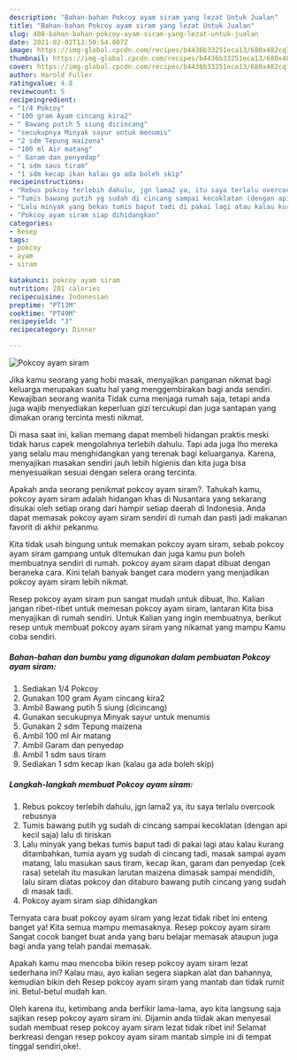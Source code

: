 ```yaml
---
description: "Bahan-bahan Pokcoy ayam siram yang lezat Untuk Jualan"
title: "Bahan-bahan Pokcoy ayam siram yang lezat Untuk Jualan"
slug: 408-bahan-bahan-pokcoy-ayam-siram-yang-lezat-untuk-jualan
date: 2021-02-02T13:50:54.087Z
image: https://img-global.cpcdn.com/recipes/b4436b33251eca13/680x482cq70/pokcoy-ayam-siram-foto-resep-utama.jpg
thumbnail: https://img-global.cpcdn.com/recipes/b4436b33251eca13/680x482cq70/pokcoy-ayam-siram-foto-resep-utama.jpg
cover: https://img-global.cpcdn.com/recipes/b4436b33251eca13/680x482cq70/pokcoy-ayam-siram-foto-resep-utama.jpg
author: Harold Fuller
ratingvalue: 4.8
reviewcount: 5
recipeingredient:
- "1/4 Pokcoy"
- "100 gram Ayam cincang kira2"
- " Bawang putih 5 siung dicincang"
- "secukupnya Minyak sayur untuk menumis"
- "2 sdm Tepung maizena"
- "100 ml Air matang"
- " Garam dan penyedap"
- "1 sdm saus tiram"
- "1 sdm kecap ikan kalau ga ada boleh skip"
recipeinstructions:
- "Rebus pokcoy terlebih dahulu, jgn lama2 ya, itu saya terlalu overcook rebusnya"
- "Tumis bawang putih yg sudah di cincang sampai kecoklatan (dengan api kecil saja) lalu di tiriskan"
- "Lalu minyak yang bekas tumis baput tadi di pakai lagi atau kalau kurang ditambahkan, tumia ayam yg sudah di cincang tadi, masak sampai ayam matang, lalu masukan saus tiram, kecap ikan, garam dan penyedap (cek rasa) setelah itu masukan larutan maizena dimasak sampai mendidih, lalu siram diatas pokcoy dan ditaburo bawang putih cincang yang sudah di masak tadi."
- "Pokcoy ayam siram siap dihidangkan"
categories:
- Resep
tags:
- pokcoy
- ayam
- siram

katakunci: pokcoy ayam siram 
nutrition: 281 calories
recipecuisine: Indonesian
preptime: "PT13M"
cooktime: "PT49M"
recipeyield: "3"
recipecategory: Dinner

---
```



![Pokcoy ayam siram](https://img-global.cpcdn.com/recipes/b4436b33251eca13/680x482cq70/pokcoy-ayam-siram-foto-resep-utama.jpg)

Jika kamu seorang yang hobi masak, menyajikan panganan nikmat bagi keluarga merupakan suatu hal yang menggembirakan bagi anda sendiri. Kewajiban seorang  wanita Tidak cuma menjaga rumah saja, tetapi anda juga wajib menyediakan keperluan gizi tercukupi dan juga santapan yang dimakan orang tercinta mesti nikmat.

Di masa  saat ini, kalian memang dapat membeli hidangan praktis meski tidak harus capek mengolahnya terlebih dahulu. Tapi ada juga lho mereka yang selalu mau menghidangkan yang terenak bagi keluarganya. Karena, menyajikan masakan sendiri jauh lebih higienis dan kita juga bisa menyesuaikan sesuai dengan selera orang tercinta. 



Apakah anda seorang penikmat pokcoy ayam siram?. Tahukah kamu, pokcoy ayam siram adalah hidangan khas di Nusantara yang sekarang disukai oleh setiap orang dari hampir setiap daerah di Indonesia. Anda dapat memasak pokcoy ayam siram sendiri di rumah dan pasti jadi makanan favorit di akhir pekanmu.

Kita tidak usah bingung untuk memakan pokcoy ayam siram, sebab pokcoy ayam siram gampang untuk ditemukan dan juga kamu pun boleh membuatnya sendiri di rumah. pokcoy ayam siram dapat dibuat dengan beraneka cara. Kini telah banyak banget cara modern yang menjadikan pokcoy ayam siram lebih nikmat.

Resep pokcoy ayam siram pun sangat mudah untuk dibuat, lho. Kalian jangan ribet-ribet untuk memesan pokcoy ayam siram, lantaran Kita bisa menyajikan di rumah sendiri. Untuk Kalian yang ingin membuatnya, berikut resep untuk membuat pokcoy ayam siram yang nikamat yang mampu Kamu coba sendiri.

<!--inarticleads1-->

##### Bahan-bahan dan bumbu yang digunakan dalam pembuatan Pokcoy ayam siram:

1. Sediakan 1/4 Pokcoy
1. Gunakan 100 gram Ayam cincang kira2
1. Ambil  Bawang putih 5 siung (dicincang)
1. Gunakan secukupnya Minyak sayur untuk menumis
1. Gunakan 2 sdm Tepung maizena
1. Ambil 100 ml Air matang
1. Ambil  Garam dan penyedap
1. Ambil 1 sdm saus tiram
1. Sediakan 1 sdm kecap ikan (kalau ga ada boleh skip)




<!--inarticleads2-->

##### Langkah-langkah membuat Pokcoy ayam siram:

1. Rebus pokcoy terlebih dahulu, jgn lama2 ya, itu saya terlalu overcook rebusnya
1. Tumis bawang putih yg sudah di cincang sampai kecoklatan (dengan api kecil saja) lalu di tiriskan
1. Lalu minyak yang bekas tumis baput tadi di pakai lagi atau kalau kurang ditambahkan, tumia ayam yg sudah di cincang tadi, masak sampai ayam matang, lalu masukan saus tiram, kecap ikan, garam dan penyedap (cek rasa) setelah itu masukan larutan maizena dimasak sampai mendidih, lalu siram diatas pokcoy dan ditaburo bawang putih cincang yang sudah di masak tadi.
1. Pokcoy ayam siram siap dihidangkan




Ternyata cara buat pokcoy ayam siram yang lezat tidak ribet ini enteng banget ya! Kita semua mampu memasaknya. Resep pokcoy ayam siram Sangat cocok banget buat anda yang baru belajar memasak ataupun juga bagi anda yang telah pandai memasak.

Apakah kamu mau mencoba bikin resep pokcoy ayam siram lezat sederhana ini? Kalau mau, ayo kalian segera siapkan alat dan bahannya, kemudian bikin deh Resep pokcoy ayam siram yang mantab dan tidak rumit ini. Betul-betul mudah kan. 

Oleh karena itu, ketimbang anda berfikir lama-lama, ayo kita langsung saja sajikan resep pokcoy ayam siram ini. Dijamin anda tiidak akan menyesal sudah membuat resep pokcoy ayam siram lezat tidak ribet ini! Selamat berkreasi dengan resep pokcoy ayam siram mantab simple ini di tempat tinggal sendiri,oke!.

